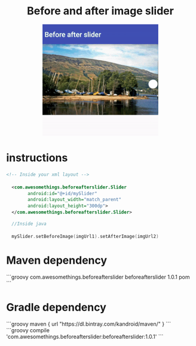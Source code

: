# <h1 align="center">Before and after image slider</h1>
<p align="center">
  <img src="before-after-slider.gif"/>
</p>

<h1> instructions </h1>

```xml
<!-- Inside your xml layout -->

  <com.awesomethings.beforeafterslider.Slider
        android:id="@+id/mySlider"
        android:layout_width="match_parent"
        android:layout_height="300dp">
  </com.awesomethings.beforeafterslider.Slider>
```

```kotlin
  //Inside java
  
  mySlider.setBeforeImage(imgUrl1).setAfterImage(imgUrl2)
```

<h1>Maven dependency</h1>
```groovy
<dependency>
  <groupId>com.awesomethings.beforeafterslider</groupId>
  <artifactId>beforeafterslider</artifactId>
  <version>1.0.1</version>
  <type>pom</type>
</dependency>
```
<h1>Gradle dependency</h1>
```groovy
  maven {
     url  "https://dl.bintray.com/kandroid/maven/"
  }  
```
```groovy        
  compile 'com.awesomethings.beforeafterslider:beforeafterslider:1.0.1'
```
